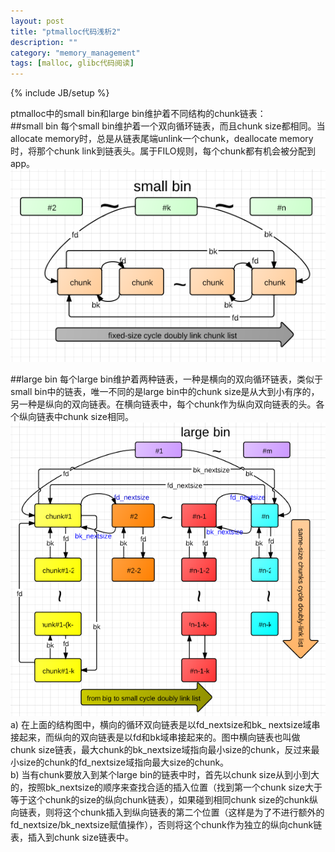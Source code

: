 ```yaml
---
layout: post
title: "ptmalloc代码浅析2"
description: ""
category: "memory_management"
tags: [malloc, glibc代码阅读]
---
```

{% include JB/setup %}

ptmalloc中的small bin和large bin维护着不同结构的chunk链表：  
##small bin
每个small bin维护着一个双向循环链表，而且chunk size都相同。当allocate memory时，总是从链表尾端unlink一个chunk，deallocate memory时，将那个chunk link到链表头。属于FILO规则，每个chunk都有机会被分配到app。  
![](/assets/image/1345812081_4573.png)

##large bin
每个large bin维护着两种链表，一种是横向的双向循环链表，类似于small bin中的链表，唯一不同的是large bin中的chunk size是从大到小有序的，另一种是纵向的双向链表。在横向链表中，每个chunk作为纵向双向链表的头。各个纵向链表中chunk size相同。  
![](/assets/image/1345812086_6124.png)
a) 在上面的结构图中，横向的循环双向链表是以fd\_nextsize和bk\_  nextsize域串接起来，而纵向的双向链表是以fd和bk域串接起来的。图中横向链表也叫做chunk size链表，最大chunk的bk_nextsize域指向最小size的chunk，反过来最小size的chunk的fd_nextsize域指向最大size的chunk。  
b) 当有chunk要放入到某个large bin的链表中时，首先以chunk size从到小到大的，按照bk_nextsize的顺序来查找合适的插入位置（找到第一个chunk size大于等于这个chunk的size的纵向chunk链表），如果碰到相同chunk size的chunk纵向链表，则将这个chunk插入到纵向链表的第二个位置（这样是为了不进行额外的fd\_nextsize/bk\_nextsize赋值操作），否则将这个chunk作为独立的纵向chunk链表，插入到chunk size链表中。
